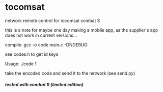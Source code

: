 # tocomsat
network remote control for tocomsat combat S


this is a note for maybe one day making a mobile app, as the supplier's app does not work in current versions...


compile: gcc -o code main.c -DNDEBUG

see codes.h to get id keys

Usage: ./code 1

take the encoded code and send it to the network (see send.py)


##### tested with combat S (limited edition)
